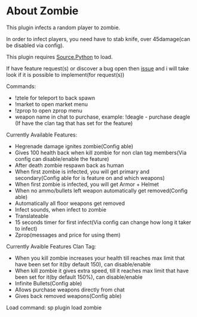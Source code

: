 # About Zombie

This plugin infects a random player to zombie.

In order to infect players, you need have to stab knife, over 45damage(can be disabled via config).

This plugin requires <a href="https://forums.sourcepython.com/">Source.Python</a> to load.

If have feature request(s) or discover a bug open then <a href="https://github.com/srpg/Zombie/issues">issue</a> and i will take look if it is possible to implement(for request(s))

Commands:
 - !ztele for teleport to back spawn
 - !market to open market menu
 - !zprop to open zprop menu
 - weapon name in chat to purchase, example: !deagle - purchase deagle (If have the clan tag that has set for the feature)

Currently Available Features:
 - Hegrenade damage ignites zombie(Config able)
 - Gives 100 health back when kill zombie for non clan tag members(Via config can disable/enable the feature)
 - After death zombie respawn back as human
 - When first zombie is infected, you will get primary and secondary(Config able for is feature on and which weapons)
 - When first zombie is infected, you will get Armor + Helmet
 - When no ammo/bullets left weapon automatically get removed(Config able)
 - Automatically all floor weapons get removed
 - Infect sounds, when infect to zombie
 - Translateable
 - 15 seconds timer for first infect(Via config can change how long it taker to infect)
 - Zprop(messages and price for using them)
 
Currently Avaible Features Clan Tag:
 - When you kill zombie increases your health till reaches max limit that have been set for it(by default 150), can disable/enable
 - When kill zombie it gives extra speed, till it reaches max limit that have been set for it(by default 150%), can disable/enable
 - Infinite Bullets(Config able)
 - Allows purchase weapons directly from chat
 - Gives back removed weapons(Config able)


Load command: sp plugin load zombie
